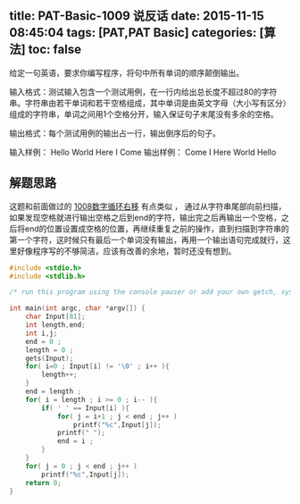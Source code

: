 title: PAT-Basic-1009 说反话
date: 2015-11-15 08:45:04
tags: [PAT,PAT Basic]
categories: [算法]
toc: false
---
给定一句英语，要求你编写程序，将句中所有单词的顺序颠倒输出。

输入格式：测试输入包含一个测试用例，在一行内给出总长度不超过80的字符串。字符串由若干单词和若干空格组成，其中单词是由英文字母（大小写有区分）组成的字符串，单词之间用1个空格分开，输入保证句子末尾没有多余的空格。

输出格式：每个测试用例的输出占一行，输出倒序后的句子。

输入样例：
Hello <!--more-->World Here I Come
输出样例：
Come I Here World Hello
## 解题思路
这题和前面做过的 [1008数字循环右移](../pat-basic-1008) 有点类似 ， 通过从字符串尾部向前扫描，如果发现空格就进行输出空格之后到end的字符，输出完之后再输出一个空格，之后将end的位置设置成空格的位置，再继续重复之前的操作，直到扫描到字符串的第一个字符，这时候只有最后一个单词没有输出，再用一个输出语句完成就行，这里好像程序写的不够简洁，应该有改善的余地，暂时还没有想到。
```c
#include <stdio.h>
#include <stdlib.h>

/* run this program using the console pauser or add your own getch, system("pause") or input loop */

int main(int argc, char *argv[]) {
	char Input[81];
	int length,end;
	int i,j;
	end = 0 ;
	length = 0 ;
	gets(Input);
	for( i=0 ; Input[i] != '\0' ; i++ ){
		length++;
	}
	end = length ; 
	for( i = length ; i >= 0 ; i-- ){
		if( ' ' == Input[i] ){
			for( j = i+1 ; j < end ; j++ )
		    	printf("%c",Input[j]);
		    printf(" ");
			end = i ;
		}
	}
	for( j = 0 ; j < end ; j++ )
		printf("%c",Input[j]);
	return 0;
}
```
